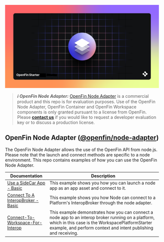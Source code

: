 ![OpenFin Node Starter](./assets/OpenFin-Starter.png)

> **_:information_source: OpenFin Node Adapter:_** [OpenFin Node Adapter](https://www.openfin.co/workspace/) is a commercial product and this repo is for evaluation purposes. Use of the OpenFin Node Adapter, OpenFin Container and OpenFin Workspace components is only granted pursuant to a license from OpenFin. Please [**contact us**](https://www.openfin.co/workspace/poc/) if you would like to request a developer evaluation key or to discuss a production license.

## OpenFin Node Adapter ([@openfin/node-adapter](https://www.npmjs.com/package/@openfin/node-adapter))

The OpenFin Node Adapter allows the use of the OpenFin API from node.js. Please note that the launch and connect methods are specific to a node environment. This repo contains examples of how you can use the OpenFin Node Adapter.

| Documentation                                                | Description                                                  |
| ------------------------------------------------------------ | ------------------------------------------------------------ |
| [Use a SideCar App - Basic](./how-to/use-a-sidecar-app-basic/) | This example shows you how you can launch a node app as an app asset and connect to it. |
| [Connect To A InteropBroker - Basic](./how-to/connect-to-a-interopbroker-basic/) | This example shows you how Node can connect to a Platform's InteropBroker through the node adapter. |
| [Connect-To-Workspace-For-Interop](./how-to/connect-to-workspace-for-interop) | This example demonstrates how you can connect a node app to an interop broker running on a platform, which in this case is the WorkspacePlatformStarter example, and perform context and intent publishing and receiving. |
